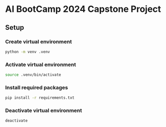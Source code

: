 # AI BootCamp 2024 Capstone Project

## Setup

### Create virtual environment

```bash
python -m venv .venv
```

### Activate virtual environment

```bash
source .venv/bin/activate
```

### Install required packages

```bash
pip install -r requirements.txt
```

### Deactivate virtual environment

```bash
deactivate
```